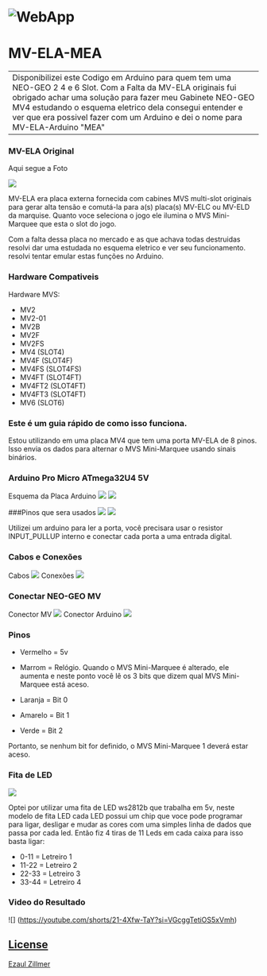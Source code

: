 # ![WebApp](https://github.com/ezaul/MV-ELA-MEA/blob/main/images/marque.jpg)
# MV-ELA-MEA
<table>
<tr>
<td>
 Disponibilizei este Codigo em Arduino para quem tem uma NEO-GEO 2 4 e 6 Slot. Com a Falta da MV-ELA originais fui obrigado achar uma solução para fazer meu Gabinete NEO-GEO MV4 estudando o esquema eletrico dela consegui entender e ver que era possivel fazer com um Arduino e dei o nome para MV-ELA-Arduino "MEA"
</td>
</tr>
</table>

### MV-ELA Original
Aqui segue a Foto 

![](https://github.com/ezaul/MV-ELA-MEA/blob/main/images/Mv-ela_top.jpg)

MV-ELA era placa externa fornecida com cabines MVS multi-slot originais para gerar alta tensão e comutá-la para a(s) placa(s) MV-ELC ou MV-ELD da marquise.
Quanto voce seleciona o jogo ele ilumina o MVS Mini-Marquee que esta o slot do jogo.

Com a falta dessa placa no mercado e as que achava todas destruidas resolvi dar uma estudada no esquema eletrico e ver seu funcionamento.
resolvi tentar emular estas funções no Arduino.

### Hardware Compativeis

Hardware MVS:

- MV2
- MV2-01
- MV2B
- MV2F
- MV2FS
- MV4 (SLOT4)
- MV4F (SLOT4F)
- MV4FS (SLOT4FS)
- MV4FT (SLOT4FT)
- MV4FT2 (SLOT4FT)
- MV4FT3 (SLOT4FT)
- MV6 (SLOT6)

### Este é um guia rápido de como isso funciona.

Estou utilizando em uma placa MV4 que tem uma porta MV-ELA de 8 pinos.
Isso envia os dados para alternar o MVS Mini-Marquee usando sinais binários.

### Arduino Pro Micro ATmega32U4 5V

Esquema da Placa Arduino
![](https://github.com/ezaul/MV-ELA-MEA/blob/main/images/Arduino-Leonardo.jpeg)
![](https://github.com/ezaul/MV-ELA-MEA/blob/main/images/mv-ela-mea-01.jpg)

###Pinos que sera usados
![](https://github.com/ezaul/MV-ELA-MEA/blob/main/images/mv-ela-mea-02.jpg)
![](https://github.com/ezaul/MV-ELA-MEA/blob/main/images/mv-ela-mea-03.jpg)

Utilizei um arduino para ler a porta, você precisara usar o resistor INPUT_PULLUP interno e conectar cada porta a uma entrada digital.

### Cabos e Conexões

Cabos
![](https://github.com/ezaul/MV-ELA-MEA/blob/main/images/mv-ela-mea-04.jpg)
Conexões
![](https://github.com/ezaul/MV-ELA-MEA/blob/main/images/mv-ela-mea-05.jpg)

### Conectar NEO-GEO MV

Conector MV
![](https://github.com/ezaul/MV-ELA-MEA/blob/main/images/mv-ela-mea-06.jpg)
Conector Arduino
![](https://github.com/ezaul/MV-ELA-MEA/blob/main/images/mv-ela-mea-07.jpg)


### Pinos

- Vermelho = 5v

- Marrom = Relógio. Quando o MVS Mini-Marquee é alterado, ele aumenta e neste ponto você lê os 3 bits que dizem qual MVS Mini-Marquee está aceso.

- Laranja = Bit 0

- Amarelo = Bit 1

- Verde = Bit 2

Portanto, se nenhum bit for definido, o MVS Mini-Marquee 1 deverá estar aceso.


### Fita de LED

![](https://github.com/ezaul/MV-ELA-MEA/blob/main/images/mv-ela-mea-fitaled.jpg)

Optei por utilizar uma fita de LED ws2812b que trabalha em 5v, neste modelo de fita LED cada LED possui um chip que voce pode programar para ligar, desligar e mudar as cores com uma
simples linha de dados que passa por cada led. Então fiz 4 tiras de 11 Leds em cada caixa para isso basta ligar:

- 0-11  = Letreiro 1 
- 11-22 = Letreiro 2
- 22-33 = Letreiro 3
- 33-44 = Letreiro 4

### Video do Resultado

![] (https://youtube.com/shorts/21-4Xfw-TaY?si=VGcggTetiOS5xVmh)

## [License](https://github.com/ezaul/MV-ELA-MEA/images/LICENSE.md)

[Ezaul Zillmer](https://github.com/ezaul)